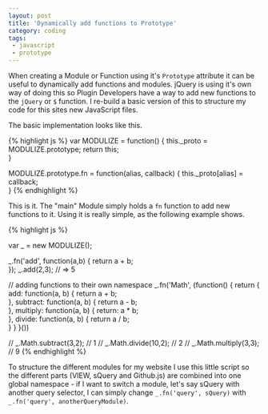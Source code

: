 ```yaml
---
layout: post
title: 'Dynamically add functions to Prototype'
category: coding
tags:
 - javascript
 - prototype
---
```


When creating a Module or Function using it's `Prototype` attribute it can be
useful to dynamically add functions and modules. jQuery is using it's own way of
doing this so Plugin Developers have a way to add new functions to the `jQuery` or
`$` function. I re-build a basic version of this to structure my code for this
sites new JavaScript files.

The basic implementation looks like this. 

{% highlight js %}
var MODULIZE = function() {
  this._proto = MODULIZE.prototype;
  return this;  
}

MODULIZE.prototype.fn = function(alias, callback) {
  this._proto[alias] = callback;  
}
{% endhighlight %}

This is it. The "main" Module simply holds a `fn` function to add new functions
to it. Using it is really simple, as the following example shows.

{% highlight js %}

var _ = new MODULIZE();

_.fn('add', function(a,b) {
  return a + b;  
});
_.add(2,3); // => 5

// adding functions to their own namespace
_.fn('Math', (function() {
  return {
    add: function(a, b) {
      return a + b;  
    },
    subtract: function(a, b) {
      return a - b;  
    }, 
    multiply: function(a, b) {
      return: a * b;  
    },
    divide: function(a, b) {
      return a / b;  
    }
  }
}())

// _.Math.subtract(3,2); // 1
// _.Math.divide(10,2); // 2
// _.Math.multiply(3,3); // 9
{% endhighlight %}

To structure the different modules for my website I use this little script so
the different parts (VIEW, sQuery and Github.js) are combined into one global
namespace - if I want to switch a module, let's say sQuery with another
query selector, I can simply change `_.fn('query', sQuery)` with `_.fn('query',
anotherQueryModule)`. 

